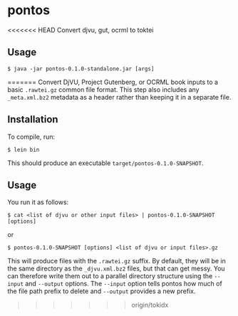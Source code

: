 # pontos

<<<<<<< HEAD
Convert djvu, gut, ocrml to toktei

## Usage

    $ java -jar pontos-0.1.0-standalone.jar [args]

=======
Convert DjVU, Project Gutenberg, or OCRML book inputs to a basic
`.rawtei.gz` common file format.  This step also includes any
`_meta.xml.bz2` metadata as a header rather than keeping it in a separate
file.

## Installation

To compile, run:

    $ lein bin

This should produce an executable `target/pontos-0.1.0-SNAPSHOT`.

## Usage

You run it as follows:

    $ cat <list of djvu or other input files> | pontos-0.1.0-SNAPSHOT [options]

or

    $ pontos-0.1.0-SNAPSHOT [options] <list of djvu or input files>.gz

This will produce files with the `.rawtei.gz` suffix.  By default,
they will be in the same directory as the `_djvu.xml.bz2` files, but
that can get messy.  You can therefore write them out to a parallel
directory structure using the `--input` and `--output` options.  The
`--input` option tells pontos how much of the file path prefix to delete
and `--output` provides a new prefix.
>>>>>>> origin/tokidx
